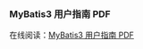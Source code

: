 ### MyBatis3 用户指南 PDF

在线阅读：<a href="http://itmyhome.com/mybatis-pdf" target="_blank">MyBatis3 用户指南 PDF</a>